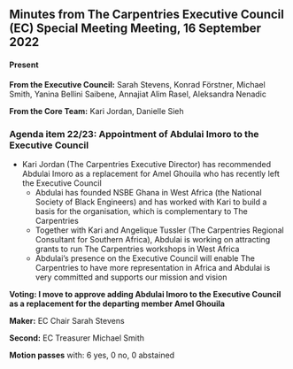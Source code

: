 ## Minutes from The Carpentries Executive Council (EC) Special Meeting Meeting, 16 September 2022


#### Present

**From the Executive Council:** Sarah Stevens, Konrad Förstner, Michael Smith, Yanina Bellini Saibene, Annajiat Alim Rasel, Aleksandra Nenadic

**From the Core Team:** Kari Jordan, Danielle Sieh


### Agenda item 22/23: Appointment of Abdulai Imoro to the Executive Council



* Kari Jordan (The Carpentries Executive Director) has recommended Abdulai Imoro as a replacement for Amel Ghouila who has recently left the Executive Council
    * Abdulai has founded NSBE Ghana in West Africa (the National Society of Black Engineers) and has worked with Kari to build a basis for the organisation, which is complementary to The Carpentries
    * Together with Kari and Angelique Tussler (The Carpentries Regional Consultant for Southern Africa), Abdulai is working on attracting grants to run The Carpentries workshops in West Africa
    * Abdulai’s presence on the Executive Council will enable The Carpentries to have more representation in Africa and Abdulai is very committed and supports our mission and vision

**Voting: I move to approve adding Abdulai Imoro to the Executive Council as a replacement for the departing member Amel Ghouila**

**Maker:** EC Chair Sarah Stevens

**Second:** EC Treasurer Michael Smith

**Motion passes** with: 6 yes, 0 no, 0 abstained 
